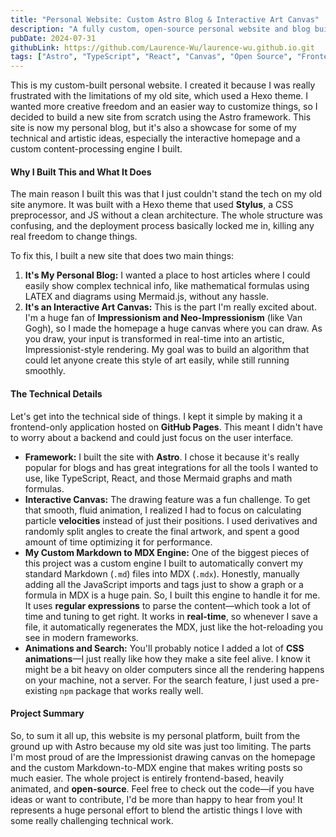 ```yaml
---
title: "Personal Website: Custom Astro Blog & Interactive Art Canvas"
description: "A fully custom, open-source personal website and blog built with Astro, featuring an interactive Impressionist art canvas and a real-time Markdown-to-MDX engine."
pubDate: 2024-07-31
githubLink: https://github.com/Laurence-Wu/laurence-wu.github.io.git
tags: ["Astro", "TypeScript", "React", "Canvas", "Open Source", "Frontend"]
---
```


This is my custom-built personal website. I created it because I was really frustrated with the limitations of my old site, which used a Hexo theme. I wanted more creative freedom and an easier way to customize things, so I decided to build a new site from scratch using the Astro framework. This site is now my personal blog, but it's also a showcase for some of my technical and artistic ideas, especially the interactive homepage and a custom content-processing engine I built.

#### Why I Built This and What It Does

The main reason I built this was that I just couldn't stand the tech on my old site anymore. It was built with a Hexo theme that used **Stylus**, a CSS preprocessor, and JS without a clean architecture. The whole structure was confusing, and the deployment process basically locked me in, killing any real freedom to change things.

To fix this, I built a new site that does two main things:

1. **It's My Personal Blog:** I wanted a place to host articles where I could easily show complex technical info, like mathematical formulas using LATEX and diagrams using Mermaid.js, without any hassle.
2. **It's an Interactive Art Canvas:** This is the part I'm really excited about. I'm a huge fan of **Impressionism and Neo-Impressionism** (like Van Gogh), so I made the homepage a huge canvas where you can draw. As you draw, your input is transformed in real-time into an artistic, Impressionist-style rendering. My goal was to build an algorithm that could let anyone create this style of art easily, while still running smoothly.

#### The Technical Details

Let's get into the technical side of things. I kept it simple by making it a frontend-only application hosted on **GitHub Pages**. This meant I didn't have to worry about a backend and could just focus on the user interface.

- **Framework:** I built the site with **Astro**. I chose it because it's really popular for blogs and has great integrations for all the tools I wanted to use, like TypeScript, React, and those Mermaid graphs and math formulas.
- **Interactive Canvas:** The drawing feature was a fun challenge. To get that smooth, fluid animation, I realized I had to focus on calculating particle **velocities** instead of just their positions. I used derivatives and randomly split angles to create the final artwork, and spent a good amount of time optimizing it for performance.
- **My Custom Markdown to MDX Engine:** One of the biggest pieces of this project was a custom engine I built to automatically convert my standard Markdown (`.md`) files into MDX (`.mdx`). Honestly, manually adding all the JavaScript imports and tags just to show a graph or a formula in MDX is a huge pain. So, I built this engine to handle it for me. It uses **regular expressions** to parse the content—which took a lot of time and tuning to get right. It works in **real-time**, so whenever I save a file, it automatically regenerates the MDX, just like the hot-reloading you see in modern frameworks.
- **Animations and Search:** You'll probably notice I added a lot of **CSS animations**—I just really like how they make a site feel alive. I know it might be a bit heavy on older computers since all the rendering happens on your machine, not a server. For the search feature, I just used a pre-existing `npm` package that works really well.



#### Project Summary

So, to sum it all up, this website is my personal platform, built from the ground up with Astro because my old site was just too limiting. The parts I'm most proud of are the Impressionist drawing canvas on the homepage and the custom Markdown-to-MDX engine that makes writing posts so much easier. The whole project is entirely frontend-based, heavily animated, and **open-source**. Feel free to check out the code—if you have ideas or want to contribute, I'd be more than happy to hear from you! It represents a huge personal effort to blend the artistic things I love with some really challenging technical work.
